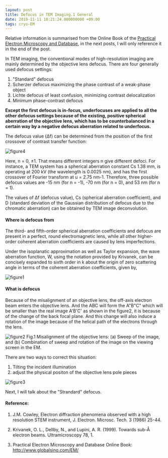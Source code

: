 ```yaml
---
layout: post
title: Defocus in TEM Imaging.1 General
date: 2019-11-11 18:21:24.000000000 +09:00
tags: cryo-EM
---
```


Relative information is summarised from the Online Book of the [Practical Electron Microscopy and Database](http://www.globalsino.com/EM/), in the next posts, I will only reference it in the end of the post.

In TEM imaging, the conventional modes of high-resolution imaging are mainly determined by the objective lens defocus. There are four generally used defocus settings:
1. "Standard" defocus
2. Scherzer defocus maximizing the phase contrast of a weak-phase object
3. Lichte defocus of least confusion, minimizing contrast delocalization
4. Minimum phase-contrast defocus

**Except the first defocus is in-focus, underfocuses are applied to all the other defocus settings because of the existing, positive spherical aberration of the objective lens, which has to be counterbalanced in a certain way by a negative defocus aberration related to underfocus.**

The defocus value (Δf) can be determined from the position of the first crossover of contrast transfer function:

![figure4](http://www.globalsino.com/EM/image1/3874.gif)

Here, n = 0, ±1. That means different integers n give different defoci. For instance, a TEM system has a spherical aberration constant Cs 1.38 mm, is operating at 200 kV (the wavelength is 0.0025 nm), and has the first crossover of Fourier transform at u = 2.75 nm-1. Therefore, three possible defocus values are -15 nm (for n = -1), -70 nm (for n = 0), and 53 nm (for n = 1).

The values of Δf (defocus value), Cs (spherical aberration coefficient), and D (standard deviation of the Gaussian distribution of defocus due to the chromatic aberration) can be obtained by TEM image deconvolution.

#### Where is defocus from

The third- and fifth-order spherical aberration coefficients and defocus are present in a perfect, round electromagnetic lens, while all other higher-order coherent aberration coefficients are caused by lens imperfections. 

Under the isoplanatic approximation as well as Taylor expansion, the wave aberration function, W, using the notation provided by Krivanek, can be concisely expanded to sixth order in k about the origin of zero scattering angle in terms of the coherent aberration coefficients, given by,

![figure1](http://www.globalsino.com/EM/image1/3752d.gif)

#### What is defocus

Because of the misalignment of an objective lens, the off-axis electron beam enters the objective lens. And the ABC will form the A"B"C" which will be smaller than the real image A'B'C' as shown in the figure2, it is because of the change of the back focal plane. And this change will also induce a rotation of the image because of the helical path of the electrons through the lens.

![figure2](http://www.globalsino.com/EM/image1/1981a.jpg)
Fig.1 Misalignment of the objective lens: (a) Sweep of the image, and (b) Combination of sweep and rotation of the image on the viewing screen in the EM.

There are two ways to correct this situation:
1. Tilting the incident illumination
2. adjust the physical positon of the objective lens pole pieces

![figure3](http://www.globalsino.com/EM/image1/1981b.jpg)

Next, I will talk about the "Strandard" defocus.

#### Reference:

1. J.M. Cowley, Electron diffraction phenomena observed with a high resolution STEM instrument, J. Electron. Microsc. Tech. 3 (1986) 25-44.

2. Krivanek, O. L., Dellby, N., and Lupini, A. R. (1999). Towards sub-Å electron beams. Ultramicroscopy 78, 1.

3. Practical Electron Microscopy and Database Online Book: http://www.globalsino.com/EM/

